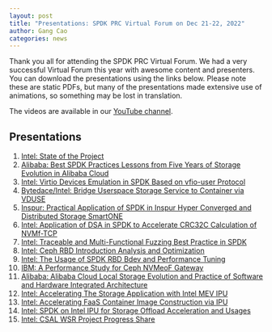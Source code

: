```yaml
---
layout: post
title: "Presentations: SPDK PRC Virtual Forum on Dec 21-22, 2022"
author: Gang Cao
categories: news
---
```


Thank you all for attending the SPDK PRC Virtual Forum. We had a very successful Virtual Forum this year with awesome content and presenters. You can download the presentations using the links below. Please note these are static PDFs, but many of the presentations made extensive use of animations, so something may be lost in translation.

The videos are available in our [YouTube channel](https://www.youtube.com/playlist?list=PL4eJZ5XvN_LSqiqm10K4lD33KtOWl01Yg).

## Presentations
1. [Intel: State of the Project](https://review.spdk.io/download/2022-virtual-forum-prc/D1_1_Jim_SPDK_State_of_the_Union.pdf)
2. [Alibaba: Best SPDK Practices Lessons from Five Years of Storage Evolution in Alibaba Cloud](https://review.spdk.io/download/2022-virtual-forum-prc/D1_2_Yanbo_Best_SPDK_Practices_Lessons_from_Five_Years_of_Storage_Evolution_in_Alibaba_Cloud.pdf)
3. [Intel: Virtio Devices Emulation in SPDK Based on vfio-user Protocol](https://review.spdk.io/download/2022-virtual-forum-prc/D1_3_Changpeng_Virtio_devices_emulation_in_SPDK_based_on_vfio-user_protocol.pdf)
4. [Bytedace/Intel: Bridge Userspace Storage Service to Container via VDUSE](https://review.spdk.io/download/2022-virtual-forum-prc/D1_4_Yongji_Xiaodong_Bridge_Userspace_Storage_Service_to_Container_via_VDUSE.pdf)
5. [Inspur: Practical Application of SPDK in Inspur Hyper Converged and Distributed Storage SmartONE](https://review.spdk.io/download/2022-virtual-forum-prc/D1_5_Hao_Practical_Application_of_SPDK_in_Inspur_Hyper_Converged_and_Distributed_Storage_SmartONE.pdf)
6. [Intel: Application of DSA in SPDK to Accelerate CRC32C Calculation of NVMf-TCP](https://review.spdk.io/download/2022-virtual-forum-prc/D1_6_Mengjin_Application_of_DSA_in_SPDK_to_accelerate_CRC32C_calculation_of_NVMf-TCP.pdf)
7. [Intel: Traceable and Multi-Functional Fuzzing Best Practice in SPDK](https://review.spdk.io/download/2022-virtual-forum-prc/D2_1_Qun_Traceable_and_Multi-Functional_Fuzzing_Best_Practice_in_SPDK.pdf)
8. [Intel: Ceph RBD Introduction Analysis and Optimization](https://review.spdk.io/download/2022-virtual-forum-prc/D2_2_Congmin_Ceph_RBD_Introduction_analysis_and_optimization.pdf)
9. [Intel: The Usage of SPDK RBD Bdev and Performance Tuning](https://review.spdk.io/download/2022-virtual-forum-prc/D2_3_Yifan_The_usage_of_SPDK_RBD_bdev_and_performance_tuning.pdf)
10. [IBM: A Performance Study for Ceph NVMeoF Gateway](https://review.spdk.io/download/2022-virtual-forum-prc/D2_4_Yue_A_Performance_Study_for_Ceph_NVMeoF_Gateway.pdf)
11. [Alibaba: Alibaba Cloud Local Storage Evolution and Practice of Software and Hardware Integrated Architecture](https://review.spdk.io/download/2022-virtual-forum-prc/D2_5_Saisai_Alibaba_Cloud_Local_Storage_Evolution_and_practice_of_software_and_hardware_integrated_architecture.pdf)
12. [Intel: Accelerating The Storage Application with Intel MEV IPU](https://review.spdk.io/download/2022-virtual-forum-prc/D2_6_Jun_Accelerating_The_Storage_Application_with_Intel_MEV_IPU.pdf)
13. [Intel: Accelerating FaaS Container Image Construction via IPU](https://review.spdk.io/download/2022-virtual-forum-prc/D2_7_Ziye_Accelerating_FaaS_container_Image_Construction_via_IPU.pdf)
14. [Intel: SPDK on Intel IPU for Storage Offload Acceleration and Usages](https://review.spdk.io/download/2022-virtual-forum-prc/D2_8_Andy_SPDK_on_Intel_IPU_for_Storage_Offload_Acceleration_and_Usages.pdf)
15. [Intel: CSAL WSR Project Progress Share](https://review.spdk.io/download/2022-virtual-forum-prc/D2_9_Wayne_CSAL_WSR_Project_Progress_Share.pdf)
